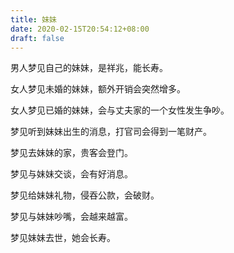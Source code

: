 ```yaml
---
title: 妹妹
date: 2020-02-15T20:54:12+08:00
draft: false
---
```


男人梦见自己的妹妹，是祥兆，能长寿。<br>


女人梦见未婚的妹妹，额外开销会突然增多。<br>


女人梦见已婚的妹妹，会与丈夫家的一个女性发生争吵。<br>


梦见听到妹妹出生的消息，打官司会得到一笔财产。<br>


梦见去妹妹的家，贵客会登门。<br>


梦见与妹妹交谈，会有好消息。<br>


梦见给妹妹礼物，侵吞公款，会破财。<br>


梦见与妹妹吵嘴，会越来越富。<br>


梦见妹妹去世，她会长寿。<br>
